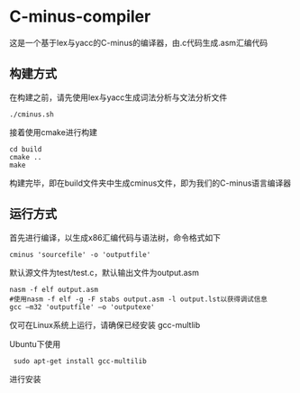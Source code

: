 # C-minus-compiler

这是一个基于lex与yacc的C-minus的编译器，由.c代码生成.asm汇编代码

## 构建方式

在构建之前，请先使用lex与yacc生成词法分析与文法分析文件

```shell
./cminus.sh
```

接着使用cmake进行构建

```shell
cd build
cmake ..
make
```

构建完毕，即在build文件夹中生成cminus文件，即为我们的C-minus语言编译器

## 运行方式

首先进行编译，以生成x86汇编代码与语法树，命令格式如下

```shell
cminus 'sourcefile' -o 'outputfile'
```

默认源文件为test/test.c，默认输出文件为output.asm

```shell
nasm -f elf output.asm 
#使用nasm -f elf -g -F stabs output.asm -l output.lst以获得调试信息
gcc –m32 'outputfile' –o 'outputexe'
```

仅可在Linux系统上运行，请确保已经安装 gcc-multlib

Ubuntu下使用

```shell
 sudo apt-get install gcc-multilib
```

进行安装

